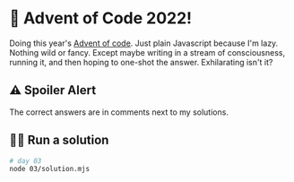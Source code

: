 # 🎄 Advent of Code 2022!

Doing this year's [Advent of code](https://adventofcode.com/2022). Just plain Javascript because I'm lazy. Nothing wild or fancy. Except maybe writing in a stream of consciousness, running it, and then hoping to one-shot the answer. Exhilarating isn't it?

## ⚠️ Spoiler Alert

The correct answers are in comments next to my solutions.

## 🏃‍♂️ Run a solution

```bash
# day 03
node 03/solution.mjs
```
